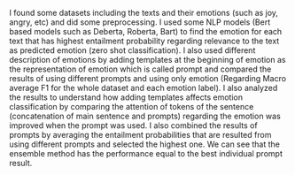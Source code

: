 I found some datasets including the texts and their emotions (such as joy, angry, etc) and did some preprocessing. I used some NLP models (Bert based models such as Deberta, Roberta, Bart) to find the emotion for each text that has highest entailment probability regarding relevance to the text as predicted emotion (zero shot classification). I also used different description of emotions by adding templates at the beginning of emotion as the representation of emotion which is called prompt and compared the results of using different prompts and using only emotion (Regarding Macro average F1 for the whole dataset and each emotion label). I also analyzed the results to understand how adding templates affects emotion classification by comparing the attention of tokens of the sentence (concatenation of main sentence and prompts) regarding the emotion was improved when the prompt was used.  I also combined the results of prompts by averaging the entailment probabilities that are resulted from using different prompts and selected the highest one. We can see that the ensemble method has the performance equal to the best individual prompt result.
